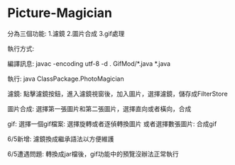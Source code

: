 # Picture-Magician
分為三個功能: 1.濾鏡 2.圖片合成 3.gif處理

執行方式:

編譯訊息: javac -encoding utf-8 -d . GifMod/*.java *.java

執行: java ClassPackage.PhotoMagician

濾鏡:
點擊濾鏡按鈕，進入濾鏡視窗後，加入圖片，選擇濾鏡，儲存成FilterStore

圖片合成:
選擇第一張圖片和第二張圖片，選擇直向或者橫向，合成

gif:
選擇一個gif檔案: 選擇旋轉或者逐偵轉換圖片
或者選擇數張圖片: 合成gif

6/5新增: 濾鏡換成繼承語法以方便維護

6/5遭遇問題: 轉換成jar檔後，gif功能中的預覽沒辦法正常執行

